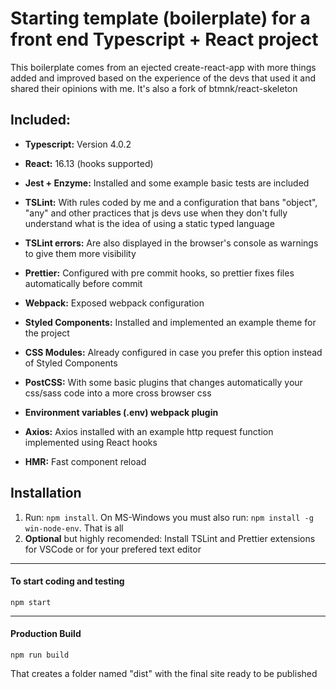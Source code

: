 # Starting template (boilerplate) for a front end Typescript + React project

This boilerplate comes from an ejected create-react-app with more things added and improved based on the experience of the devs that used it and shared their opinions with me. It's also a fork of btmnk/react-skeleton

## Included:

-  **Typescript:** Version 4.0.2

-  **React:** 16.13 (hooks supported)

-  **Jest + Enzyme:** Installed and some example basic tests are included

-  **TSLint:** With rules coded by me and a configuration that bans "object", "any" and other practices that js devs use when they don't fully understand what is the idea of using a static typed language

-  **TSLint errors:** Are also displayed in the browser's console as warnings to give them more visibility

-  **Prettier:** Configured with pre commit hooks, so prettier fixes files automatically before commit

-  **Webpack:** Exposed webpack configuration

-  **Styled Components:** Installed and implemented an example theme for the project

-  **CSS Modules:** Already configured in case you prefer this option instead of Styled Components

-  **PostCSS:** With some basic plugins that changes automatically your css/sass code into a more cross browser css

-  **Environment variables (.env) webpack plugin**

-  **Axios:** Axios installed with an example http request function implemented using React hooks

-  **HMR:** Fast component reload

## Installation

1. Run: `npm install`. On MS-Windows you must also run: `npm install -g win-node-env`. That is all
2. **Optional** but highly recomended: Install TSLint and Prettier extensions for VSCode or for your prefered text editor

---

#### To start coding and testing

```
npm start
```

---

#### Production Build

```
npm run build
```

That creates a folder named "dist" with the final site ready to be published
